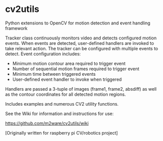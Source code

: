 # cv2utils
Python extensions to OpenCV for motion detection and event handling framework

Tracker class continuously monitors video and detects configured motion events.  When 
events are detected, user-defined handlers are invoked to take relevant action.  The 
tracker can be configured with multiple events to detect.  Event configuration includes:

- Minimum motion contour area required to trigger event
- Number of sequential motion frames required to trigger event
- Minimum time between triggered events
- User-defined event handler to invoke when triggered
  
Handlers are passed a 3-tuple of images (frame1, frame2, absdiff) as well as the contour
coordinates for all detected motion regions.

Includes examples and numerous CV2 utility functions.

See the Wiki for information and instructions for use:

https://github.com/m2ware/cv2utils/wiki

[Originally written for raspberry pi CV/robotics project]
